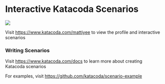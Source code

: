 # Interactive Katacoda Scenarios

[![](http://shields.katacoda.com/katacoda/mattiyee/count.svg)](https://www.katacoda.com/mattiyee "Get your profile on Katacoda.com")

Visit https://www.katacoda.com/mattiyee to view the profile and interactive scenarios

### Writing Scenarios
Visit https://www.katacoda.com/docs to learn more about creating Katacoda scenarios

For examples, visit https://github.com/katacoda/scenario-example
